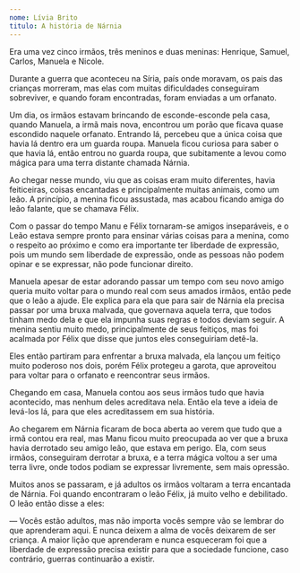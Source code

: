 ```yaml
---
nome: Lívia Brito
titulo: A história de Nárnia
---
```


Era uma vez cinco irmãos, três meninos e duas meninas: Henrique, Samuel, Carlos, Manuela e Nicole.

Durante a guerra que aconteceu na Síria, país onde moravam, os pais das crianças morreram, mas elas com muitas dificuldades conseguiram sobreviver, e quando foram encontradas, foram enviadas a um orfanato.

Um dia, os irmãos estavam brincando de esconde-esconde pela casa, quando Manuela, a irmã mais nova, encontrou um porão que ficava quase escondido naquele orfanato. Entrando lá, percebeu que a única coisa que havia lá dentro era um guarda roupa.  Manuela ficou curiosa para saber o que havia lá, então entrou no guarda roupa, que subitamente a levou como mágica para uma terra distante chamada Nárnia.

Ao chegar nesse mundo, viu que as coisas eram muito diferentes, havia feiticeiras, coisas encantadas e principalmente muitas animais, como um  leão. A princípio, a menina ficou assustada, mas acabou ficando amiga do leão falante, que se chamava Félix.

Com o passar do tempo Manu e Félix tornaram-se amigos inseparáveis, e o Leão estava sempre pronto para ensinar várias coisas para a menina, como o respeito ao próximo e como era importante ter liberdade de expressão, pois um mundo sem liberdade de expressão, onde as pessoas não podem opinar e se expressar, não pode funcionar direito.

Manuela apesar de estar adorando passar um tempo com seu novo amigo queria muito voltar para o mundo real com seus amados irmãos, então pede que o leão a ajude. Ele explica para ela que para sair de Nárnia ela precisa passar por uma bruxa malvada, que governava aquela terra, que todos tinham medo dela e que ela impunha suas regras e todos deviam seguir. A menina sentiu muito medo, principalmente de seus feitiços, mas foi acalmada por Félix que disse que juntos eles conseguiriam detê-la.

Eles então partiram para enfrentar a bruxa malvada, ela lançou um feitiço muito poderoso nos dois, porém Félix protegeu a garota, que aproveitou para voltar para o orfanato e reencontrar seus irmãos.

Chegando em casa, Manuela contou aos seus irmãos tudo que havia acontecido, mas nenhum deles acreditava nela. Então ela teve a ideia de levá-los lá, para que eles acreditassem em sua história.

Ao chegarem em Nárnia ficaram de boca aberta ao verem que tudo que a irmã contou era real, mas Manu ficou muito preocupada ao ver que a bruxa havia derrotado seu amigo leão, que estava em perigo. Ela, com seus irmãos, conseguiram derrotar a bruxa, e a terra mágica voltou a ser uma terra livre, onde todos podiam se expressar livremente, sem mais opressão.

Muitos anos se passaram, e já adultos os irmãos voltaram a terra encantada de Nárnia. Foi quando encontraram o leão Félix, já muito velho e debilitado. O leão então disse a eles:

— Vocês estão adultos, mas não importa vocês sempre vão se lembrar do que aprenderam aqui. E nunca deixem a alma de vocês deixarem de ser criança. A maior lição que aprenderam e nunca esqueceram foi que a liberdade de expressão precisa existir para que a sociedade funcione, caso contrário, guerras continuarão a existir.

